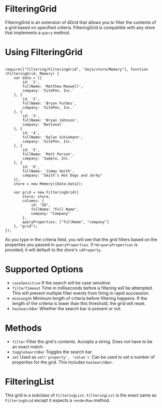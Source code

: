 # FilteringGrid

FilteringGrid is an extension of dGrid that allows you to filter the contents of a grid based on specified criteria.  FilteringGrid is compatible with any store that implements a <code>query</code> method.

# Using FilteringGrid

<pre><code>
require(["filtering/FilteringGrid", "dojo/store/Memory"], function (FilteringGrid, Memory) {
	var data = [{
	    id: '1',
	    fullName: 'Matthew Maxwell',
	    company: 'SitePen, Inc.'
	}, {
	    id: '2',
	    fullName: 'Bryan Forbes',
	    company: 'SitePen, Inc.'
	}, {
	    id: '3',
	    fullName: 'Bryan Johnson',
	    company: 'National'
	}, {
	    id: '4',
	    fullName: 'Dylan Schiemann',
	    company: 'SitePen, Inc.'
	}, {
	    id: '5',
	    fullName: 'Matt Person',
	    company: 'Sample, Inc.'
	}, {
	    id: '6',
	    fullName: 'Jimmy Smith',
	    company: "Smith's Hot Dogs and Jerky"
	}],
	store = new Memory({data:data});

	var grid = new FilteringGrid({
		store: store,
		columns: {
			id: "ID",
			fullName: "Full Name",
			company: "Company"
		},
		queryProperties: ["fullName", "company"]
	}, "grid");
});
</code></pre>

As you type in the criteria field, you will see that the grid filters based on the properties you passed in <code>queryProperties</code>.  If no <code>queryProperties</code> is provided, it will default to the store's <code>idProperty</code>.

# Supported Options

* <code>caseSensitive</code>
	If the search will be case sensitive
* <code>filterTimeout</code>
	Time in milliseconds before a filtering will be attempted.  This will prevent multiple filter events from firing in rapid succession.
* <code>minLength</code>
	Minimum length of criteria before filtering happens.  If the length of the criteria is lower than this threshold, the grid will reset.
* <code>hasSearchBar</code>
	Whether the search bar is present or not.

# Methods
* <code>filter</code>
	Filter the grid's contents.  Accepts a string.  Does not have to be an exact match.
* <code>toggleSearchBar</code>
	Toggles the search bar.
* <code>set</code>
	Used as <code>set('property', 'value')</code>.  Can be used to set a number of properties for the grid.  This includes <code>hasSearchBar</code>.
	
# FilteringList

This grid is a subclass of <code>FilteringList</code>.  <code>FilteringList</code> is the exact same as <code>FilteringGrid</code> except it expects a <code>renderRow</code> method.